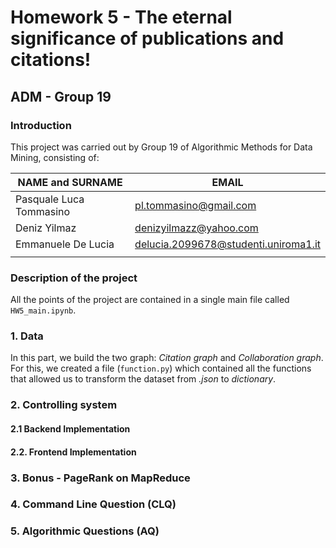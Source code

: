 # Homework 5 - The eternal significance of publications and citations!
## ADM - Group 19
### Introduction

This project was carried out by Group 19 of Algorithmic Methods for Data Mining, consisting of:

| NAME and SURNAME | EMAIL |
| --- | --- |
| Pasquale Luca Tommasino | pl.tommasino@gmail.com | 
| Deniz Yilmaz | denizyilmazz@yahoo.com |
| Emmanuele De Lucia | delucia.2099678@studenti.uniroma1.it |
| | |


### Description of the project

All the points of the project are contained in a single main file called `HW5_main.ipynb`.

### 1. Data

In this part, we build the two graph: *Citation graph* and *Collaboration graph*. For this, we created a file (`function.py`) which contained all the functions that allowed us to transform the dataset from *.json* to *dictionary*.

### 2. Controlling system

#### 2.1 Backend Implementation

#### 2.2. Frontend Implementation

### 3. Bonus - PageRank on MapReduce

### 4. Command Line Question (CLQ)

### 5. Algorithmic Questions (AQ)

